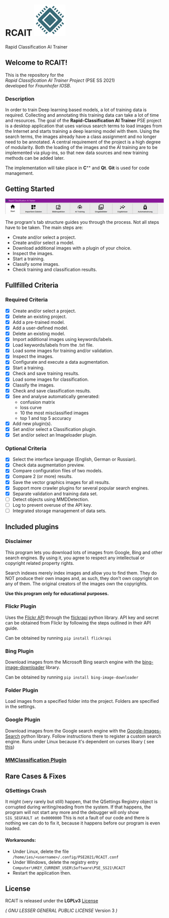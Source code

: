 # RCAIT <img height="100" src="Resources/RCAIT.svg" width="100"/>

Rapid Classification AI Trainer

## Welcome to RCAIT!

This is the repository for the </br>_Rapid Classification AI Trainer Project_ (PSE SS 2021) </br> developed for
_Fraunhofer IOSB_.

### Description

In order to train Deep learning based models, a lot of training data is required. Collecting and annotating this
training data can take a lot of time and resources. The goal of the **Rapid-Classification AI Trainer** PSE project is a
desktop application that uses various search terms to load images from the Internet and starts training a deep learning
model with them. Using the search terms, the images already have a class assignment and no longer need to be annotated.
A central requirement of the project is a high degree of modularity. Both the loading of the images and the AI training
are to be implemented via plug-ins, so that new data sources and new training methods can be added later.

The implementation will take place in **C⁺⁺** and **Qt**. **Git** is used for code management.

## Getting Started

![](Resources/README_Resources/tabbar.png)

The program's tab structure guides you through the process. Not all steps have to be taken. The main steps are:

* Create and/or select a project.
* Create and/or select a model.
* Download additional images with a plugin of your choice.
* Inspect the images.
* Start a training.
* Classify some images.
* Check training and classification results.

## Fullfilled Criteria

### Required Criteria

- [x] Create and/or select a project.
- [x] Delete an existing project.
- [x] Add a pre-trained model.
- [x] Add a user-defined model.
- [x] Delete an existing model.
- [x] Import additional images using keywords/labels.
- [x] Load keywords/labels from the .txt file.
- [x] Load some images for training and/or validation.
- [x] Inspect the images.
- [x] Configurate and execute a data augmentation.
- [x] Start a training.
- [x] Check and save training results.
- [x] Load some images for classification.
- [x] Classify the images.
- [x] Check and save classification results.
- [x] See and analyse automatically generated: 
  - confusion matrix
  - loss curve
  - 10 the most misclassified images
  - top 1 and top 5 accuracy
- [x] Add new plugin(s).
- [x] Set and/or select a Classification plugin.
- [x] Set and/or select an Imageloader plugin.

### Optional Criteria

- [x] Select the interface language (English, German or Russian).
- [x] Check data augmentation preview.
- [x] Compare configuration files of two models.
- [x] Compare 2 (or more) results.
- [x] Save the vector graphics images for all results.
- [x] Support more crawler plugins for several popular search engines.
- [x] Separate validation and training data set.
- [ ] Detect objects using MMDDetection. 
- [ ] Log to prevent overuse of the API key.
- [ ] Integrated storage management of data sets.

## Included plugins

### Disclaimer

This program lets you download lots of images from Google, Bing and other search engines. By using it, you agree to
respect any intellectual or copyright related property rights.

Search indexes merely index images and allow you to find them. They do NOT produce their own images and, as such, they
don't own copyright on any of them. The original creators of the images own the copyrights.

**Use this program only for educational purposes.**

### Flickr Plugin

Uses the [Flickr API](https://www.flickr.com/services/api/) through the [flickrapi](https://pypi.org/project/flickrapi/)
python library. API key and secret can be obtained from Flickr by following the steps outlined in their API guide.

Can be obtained by running `pip install flickrapi`

### Bing Plugin

Download images from the Microsoft Bing search engine with
the [bing-image-downloader](https://github.com/gurugaurav/bing_image_downloader) library.

Can be obtained by running `pip install bing-image-downloader`

### Folder Plugin

Load images from a specified folder into the project. Folders are specified in the settings.

### Google Plugin

Download images from the Google search engine with
the [Google-Images-Search](https://pypi.org/project/Google-Images-Search/) python library. Follow instructions there to
register a custom search engine. Runs under Linux because it's dependent on curses libary (
see [this](https://stackoverflow.com/questions/35850362/importerror-no-module-named-curses-when-trying-to-import-blessings))

### [MMClassification Plugin](https://github.com/open-mmlab/mmclassification)

## Rare Cases & Fixes

### QSettings Crash

It might (very rarely but still) happen, that the QSettings Registry object is corrupted during writing/reading from the
system. If that happens, the program will not start any more and the debugger will only show `SIG_SEGFAULT at 0x0000000`
This is not a fault of our code and there is nothing we can do to fix it, because it happens before our program is even
loaded.

#### Workarounds:

- Under Linux, delete the file `/home/ies/<username>/.config/PSE2021/RCAIT.conf`
- Under Windows, delete the registry entry `Computer\HKEY_CURRENT_USER\Software\PSE_SS21\RCAIT`
- Restart the application then.

## License

RCAIT is released under the **LGPLv3** [License](LICENSE)

_( GNU LESSER GENERAL PUBLIC LICENSE_ Version 3 _)_


